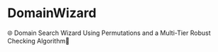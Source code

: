 # DomainWizard
🌐 Domain Search Wizard Using Permutations and a Multi-Tier Robust Checking Algorithm🔮
